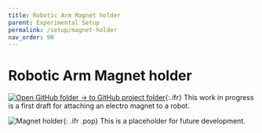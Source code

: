 ```yaml
---
title: Robotic Arm Magnet holder
parent: Experimental Setup
permalink: /setup/magnet-holder
nav_order: 90
---
```


# Robotic Arm Magnet holder

[![Open GitHub folder]({{site.baseurl}}/assets/img/GitHub-Mark-32px.png) → to GitHub project folder](https://github.com/reiserlab/Component-Design/tree/main/Experimental-Setup/Robot_Arm_Magnet-Holder){:.ifr}
This work in progress is a first draft for attaching an electro magnet to a robot.

![Magnet holder]({{site.baseurl}}/assets/img/Experimental-Setup/Robot_Arm_Magnet-Holder/Robot_Arm_Magnet-Holder.png){: .ifr .pop}
This is a placeholder for future development. 